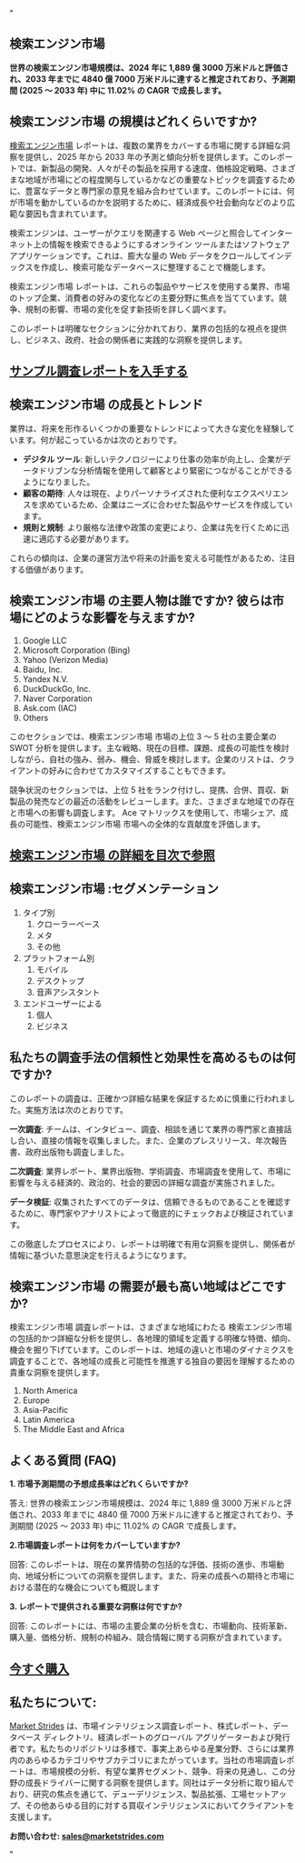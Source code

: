 "<h2>検索エンジン市場</h2>
<p><strong>世界の検索エンジン市場規模は、2024 年に 1,889 億 3000 万米ドルと評価され、2033 年までに 4840 億 7000 万米ドルに達すると推定されており、予測期間 (2025 ～ 2033 年) 中に 11.02% の CAGR で成長します。</strong></p>
<h2>検索エンジン市場 の規模はどれくらいですか?</h2>
<p><a href=https://marketstrides.com/request-sample/search-engine-market>検索エンジン市場</a> レポートは、複数の業界をカバーする市場に関する詳細な洞察を提供し、2025 年から 2033 年の予測と傾向分析を提供します。このレポートでは、新製品の開発、人々がその製品を採用する速度、価格設定戦略、さまざまな地域が市場にどの程度関与しているかなどの重要なトピックを調査するために、豊富なデータと専門家の意見を組み合わせています。このレポートには、何が市場を動かしているのかを説明するために、経済成長や社会動向などのより広範な要因も含まれています。</p>
<p>検索エンジンは、ユーザーがクエリを関連する Web ページと照合してインターネット上の情報を検索できるようにするオンライン ツールまたはソフトウェア アプリケーションです。これは、膨大な量の Web データをクロールしてインデックスを作成し、検索可能なデータベースに整理することで機能します。</p>
<p>検索エンジン市場 レポートは、これらの製品やサービスを使用する業界、市場のトップ企業、消費者の好みの変化などの主要分野に焦点を当てています。競争、規制の影響、市場の変化を促す新技術を詳しく調べます。</p>
<p>このレポートは明確なセクションに分かれており、業界の包括的な視点を提供し、ビジネス、政府、社会の関係者に実践的な洞察を提供します。</p>
<h2><strong><a href=https://marketstrides.com/request-sample/search-engine-market>サンプル調査レポートを入手する</a></strong></h2>
<h2>検索エンジン市場 の成長とトレンド</h2>
<p>業界は、将来を形作るいくつかの重要なトレンドによって大きな変化を経験しています。何が起こっているかは次のとおりです。</p>
<ul>
<li><strong>デジタル ツール</strong>: 新しいテクノロジーにより仕事の効率が向上し、企業がデータドリブンな分析情報を使用して顧客とより緊密につながることができるようになりました。</li>
<li><strong>顧客の期待</strong>: 人々は現在、よりパーソナライズされた便利なエクスペリエンスを求めているため、企業はニーズに合わせた製品やサービスを作成しています。</li>
<li><strong>規則と規制</strong>: より厳格な法律や政策の変更により、企業は先を行くために迅速に適応する必要があります。</li>
</ul>
<p>これらの傾向は、企業の運営方法や将来の計画を変える可能性があるため、注目する価値があります。</p>
<h2>検索エンジン市場 の主要人物は誰ですか? 彼らは市場にどのような影響を与えますか?</h2>
<p><ol>
<li>Google LLC</li>
<li>Microsoft Corporation (Bing)</li>
<li>Yahoo (Verizon Media)</li>
<li>Baidu, Inc.</li>
<li>Yandex N.V.</li>
<li>DuckDuckGo, Inc.</li>
<li>Naver Corporation</li>
<li>Ask.com (IAC)</li>
<li>Others</li>
</ol></p>
<div>
<p>このセクションでは、検索エンジン市場 市場の上位 3 ～ 5 社の主要企業の SWOT 分析を提供します。主な戦略、現在の目標、課題、成長の可能性を検討しながら、自社の強み、弱み、機会、脅威を検討します。企業のリストは、クライアントの好みに合わせてカスタマイズすることもできます。</p>
<p>競争状況のセクションでは、上位 5 社をランク付けし、提携、合併、買収、新製品の発売などの最近の活動をレビューします。また、さまざまな地域での存在と市場への影響も調査します。 Ace マトリックスを使用して、市場シェア、成長の可能性、検索エンジン市場 市場への全体的な貢献度を評価します。</p>
<h2><strong><a href=https://marketstrides.com/report/search-engine-market>検索エンジン市場 の詳細を目次で参照</a></strong></h2>
<h2>検索エンジン市場 :セグメンテーション</h2>
<p><ol>
<li>タイプ別
<ol>
<li>クローラーベース</li>
<li>メタ</li>
<li>その他</li>
</ol>
</li>
<li>プラットフォーム別
<ol>
<li>モバイル</li>
<li>デスクトップ</li>
<li>音声アシスタント</li>
</ol>
</li>
<li>エンドユーザーによる
<ol>
<li>個人</li>
<li>ビジネス</li>
</ol>
</li></ol></p>
<h2>私たちの調査手法の信頼性と効果性を高めるものは何ですか?</h2>
<p>このレポートの調査は、正確かつ詳細な結果を保証するために慎重に行われました。実施方法は次のとおりです。</p>
<p><strong>一次調査</strong>: チームは、インタビュー、調査、相談を通じて業界の専門家と直接話し合い、直接の情報を収集しました。また、企業のプレスリリース、年次報告書、政府出版物も調査しました。</p>
<p><strong>二次調査</strong>: 業界レポート、業界出版物、学術調査、市場調査を使用して、市場に影響を与える経済的、政治的、社会的要因の詳細な調査が実施されました。</p>
<p><strong>データ検証</strong>: 収集されたすべてのデータは、信頼できるものであることを確認するために、専門家やアナリストによって徹底的にチェックおよび検証されています。</p>
<p>この徹底したプロセスにより、レポートは明確で有用な洞察を提供し、関係者が情報に基づいた意思決定を行えるようになります。</p>
<h2>検索エンジン市場 の需要が最も高い地域はどこですか? </h2>
<p>検索エンジン市場 調査レポートは、さまざまな地域にわたる 検索エンジン市場 の包括的かつ詳細な分析を提供し、各地理的領域を定義する明確な特徴、傾向、機会を掘り下げています。このレポートは、地域の違いと市場のダイナミクスを調査することで、各地域の成長と可能性を推進する独自の要因を理解するための貴重な洞察を提供します。</p>
<p><ol>
<li>North America</li>
<li>Europe</li>
<li>Asia-Pacific</li>
<li>Latin America</li>
<li>The Middle East and Africa</li>
</ol></p>
<h2>よくある質問 (FAQ)</h2>
<p><strong>1. 市場予測期間の予想成長率はどれくらいですか?</strong></p>
<p>答え: 世界の検索エンジン市場規模は、2024 年に 1,889 億 3000 万米ドルと評価され、2033 年までに 4840 億 7000 万米ドルに達すると推定されており、予測期間 (2025 ～ 2033 年) 中に 11.02% の CAGR で成長します。</p>
<p><strong>2.市場調査レポートは何をカバーしていますか?</strong></p>
<p>回答: このレポートは、現在の業界情勢の包括的な評価、技術の進歩、市場動向、地域分析についての洞察を提供します。また、将来の成長への期待と市場における潜在的な機会についても概説します</p>
<p><strong>3. レポートで提供される重要な洞察は何ですか?</strong></p>
<p>回答: このレポートには、市場の主要企業の分析を含む、市場動向、技術革新、購入量、価格分析、規制の枠組み、競合情報に関する洞察が含まれています。</p>
<h2><strong><a href=https://marketstrides.com/buyNow/search-engine-market>今すぐ購入</a></strong></h2>
<h2>私たちについて:</h2>
<p><a href=https://marketstrides.com/>Market Strides</a> は、市場インテリジェンス調査レポート、株式レポート、データベース ディレクトリ、経済レポートのグローバル アグリゲーターおよび発行者です。私たちのリポジトリは多様で、事実上あらゆる産業分野、さらには業界内のあらゆるカテゴリやサブカテゴリにまたがっています。当社の市場調査レポートは、市場規模の分析、有望な業界セグメント、競争、将来の見通し、この分野の成長ドライバーに関する洞察を提供します。同社はデータ分析に取り組んでおり、研究の焦点を通じて、デューデリジェンス、製品拡張、工場セットアップ、その他あらゆる目的に対する買収インテリジェンスにおいてクライアントを支援します。</p>
<p><strong>お問い合わせ: <a href=mailto:sales@marketstrides.com>sales@marketstrides.com</a></strong></p>
</div>"
